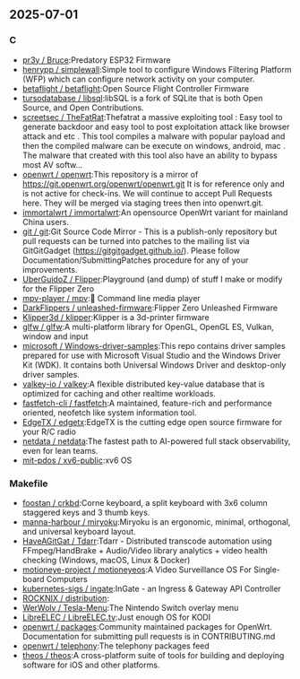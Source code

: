## 2025-07-01

### C

* [pr3y / Bruce](https://github.com/pr3y/Bruce):Predatory ESP32 Firmware
* [henrypp / simplewall](https://github.com/henrypp/simplewall):Simple tool to configure Windows Filtering Platform (WFP) which can configure network activity on your computer.
* [betaflight / betaflight](https://github.com/betaflight/betaflight):Open Source Flight Controller Firmware
* [tursodatabase / libsql](https://github.com/tursodatabase/libsql):libSQL is a fork of SQLite that is both Open Source, and Open Contributions.
* [screetsec / TheFatRat](https://github.com/screetsec/TheFatRat):Thefatrat a massive exploiting tool : Easy tool to generate backdoor and easy tool to post exploitation attack like browser attack and etc . This tool compiles a malware with popular payload and then the compiled malware can be execute on windows, android, mac . The malware that created with this tool also have an ability to bypass most AV softw…
* [openwrt / openwrt](https://github.com/openwrt/openwrt):This repository is a mirror of https://git.openwrt.org/openwrt/openwrt.git It is for reference only and is not active for check-ins. We will continue to accept Pull Requests here. They will be merged via staging trees then into openwrt.git.
* [immortalwrt / immortalwrt](https://github.com/immortalwrt/immortalwrt):An opensource OpenWrt variant for mainland China users.
* [git / git](https://github.com/git/git):Git Source Code Mirror - This is a publish-only repository but pull requests can be turned into patches to the mailing list via GitGitGadget (https://gitgitgadget.github.io/). Please follow Documentation/SubmittingPatches procedure for any of your improvements.
* [UberGuidoZ / Flipper](https://github.com/UberGuidoZ/Flipper):Playground (and dump) of stuff I make or modify for the Flipper Zero
* [mpv-player / mpv](https://github.com/mpv-player/mpv):🎥 Command line media player
* [DarkFlippers / unleashed-firmware](https://github.com/DarkFlippers/unleashed-firmware):Flipper Zero Unleashed Firmware
* [Klipper3d / klipper](https://github.com/Klipper3d/klipper):Klipper is a 3d-printer firmware
* [glfw / glfw](https://github.com/glfw/glfw):A multi-platform library for OpenGL, OpenGL ES, Vulkan, window and input
* [microsoft / Windows-driver-samples](https://github.com/microsoft/Windows-driver-samples):This repo contains driver samples prepared for use with Microsoft Visual Studio and the Windows Driver Kit (WDK). It contains both Universal Windows Driver and desktop-only driver samples.
* [valkey-io / valkey](https://github.com/valkey-io/valkey):A flexible distributed key-value database that is optimized for caching and other realtime workloads.
* [fastfetch-cli / fastfetch](https://github.com/fastfetch-cli/fastfetch):A maintained, feature-rich and performance oriented, neofetch like system information tool.
* [EdgeTX / edgetx](https://github.com/EdgeTX/edgetx):EdgeTX is the cutting edge open source firmware for your R/C radio
* [netdata / netdata](https://github.com/netdata/netdata):The fastest path to AI-powered full stack observability, even for lean teams.
* [mit-pdos / xv6-public](https://github.com/mit-pdos/xv6-public):xv6 OS

### Makefile

* [foostan / crkbd](https://github.com/foostan/crkbd):Corne keyboard, a split keyboard with 3x6 column staggered keys and 3 thumb keys.
* [manna-harbour / miryoku](https://github.com/manna-harbour/miryoku):Miryoku is an ergonomic, minimal, orthogonal, and universal keyboard layout.
* [HaveAGitGat / Tdarr](https://github.com/HaveAGitGat/Tdarr):Tdarr - Distributed transcode automation using FFmpeg/HandBrake + Audio/Video library analytics + video health checking (Windows, macOS, Linux & Docker)
* [motioneye-project / motioneyeos](https://github.com/motioneye-project/motioneyeos):A Video Surveillance OS For Single-board Computers
* [kubernetes-sigs / ingate](https://github.com/kubernetes-sigs/ingate):InGate - an Ingress & Gateway API Controller
* [ROCKNIX / distribution](https://github.com/ROCKNIX/distribution):
* [WerWolv / Tesla-Menu](https://github.com/WerWolv/Tesla-Menu):The Nintendo Switch overlay menu
* [LibreELEC / LibreELEC.tv](https://github.com/LibreELEC/LibreELEC.tv):Just enough OS for KODI
* [openwrt / packages](https://github.com/openwrt/packages):Community maintained packages for OpenWrt. Documentation for submitting pull requests is in CONTRIBUTING.md
* [openwrt / telephony](https://github.com/openwrt/telephony):The telephony packages feed
* [theos / theos](https://github.com/theos/theos):A cross-platform suite of tools for building and deploying software for iOS and other platforms.
